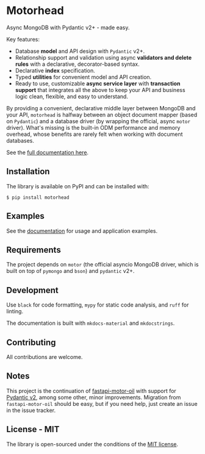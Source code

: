 # Motorhead

Async MongoDB with Pydantic v2+ - made easy.

Key features:

- Database **model** and API design with `Pydantic` v2+.
- Relationship support and validation using async **validators and delete rules** with a declarative, decorator-based syntax.
- Declarative **index** specification.
- Typed **utilities** for convenient model and API creation.
- Ready to use, customizable **async service layer** with **transaction support** that integrates all the above to keep your API and business logic clean, flexible, and easy to understand.

By providing a convenient, declarative middle layer between MongoDB and your API, `motorhead` is halfway between an object document mapper (based on `Pydantic`) and a database driver (by wrapping the official, async `motor` driver). What's missing is the built-in ODM performance and memory overhead, whose benefits are rarely felt when working with document databases.

See the [full documentation here](https://volfpeter.github.io/motorhead/).

## Installation

The library is available on PyPI and can be installed with:

```console
$ pip install motorhead
```

## Examples

See the [documentation](https://volfpeter.github.io/motorhead/fastapi-example/) for usage and application examples.

## Requirements

The project depends on `motor` (the official asyncio MongoDB driver, which is built on top of `pymongo` and `bson`) and `pydantic` v2+.

## Development

Use `black` for code formatting, `mypy` for static code analysis, and `ruff` for linting.

The documentation is built with `mkdocs-material` and `mkdocstrings`.

## Contributing

All contributions are welcome.

## Notes

This project is the continuation of [fastapi-motor-oil](https://github.com/volfpeter/fastapi-motor-oil) with support for [Pydantic v2](https://docs.pydantic.dev/latest/migration/), among some other, minor improvements. Migration from `fastapi-motor-oil` should be easy, but if you need help, just create an issue in the issue tracker.

## License - MIT

The library is open-sourced under the conditions of the [MIT license](https://choosealicense.com/licenses/mit/).
